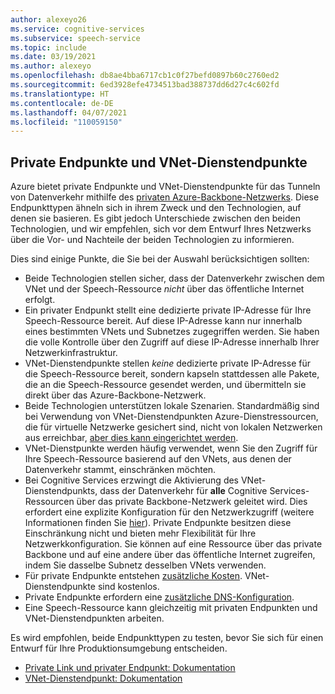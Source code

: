 ```yaml
---
author: alexeyo26
ms.service: cognitive-services
ms.subservice: speech-service
ms.topic: include
ms.date: 03/19/2021
ms.author: alexeyo
ms.openlocfilehash: db8ae4bba6717cb1c0f27befd0897b60c2760ed2
ms.sourcegitcommit: 6ed3928efe4734513bad388737dd6d27c4c602fd
ms.translationtype: HT
ms.contentlocale: de-DE
ms.lasthandoff: 04/07/2021
ms.locfileid: "110059150"
---
```

## <a name="private-endpoints-and-vnet-service-endpoints"></a>Private Endpunkte und VNet-Dienstendpunkte

Azure bietet private Endpunkte und VNet-Dienstendpunkte für das Tunneln von Datenverkehr mithilfe des [privaten Azure-Backbone-Netzwerks](https://azure.microsoft.com/global-infrastructure/global-network/). Diese Endpunkttypen ähneln sich in ihrem Zweck und den Technologien, auf denen sie basieren. Es gibt jedoch Unterschiede zwischen den beiden Technologien, und wir empfehlen, sich vor dem Entwurf Ihres Netzwerks über die Vor- und Nachteile der beiden Technologien zu informieren.

Dies sind einige Punkte, die Sie bei der Auswahl berücksichtigen sollten:
- Beide Technologien stellen sicher, dass der Datenverkehr zwischen dem VNet und der Speech-Ressource *nicht* über das öffentliche Internet erfolgt.
- Ein privater Endpunkt stellt eine dedizierte private IP-Adresse für Ihre Speech-Ressource bereit. Auf diese IP-Adresse kann nur innerhalb eines bestimmten VNets und Subnetzes zugegriffen werden. Sie haben die volle Kontrolle über den Zugriff auf diese IP-Adresse innerhalb Ihrer Netzwerkinfrastruktur.
- VNet-Dienstendpunkte stellen *keine* dedizierte private IP-Adresse für die Speech-Ressource bereit, sondern kapseln stattdessen alle Pakete, die an die Speech-Ressource gesendet werden, und übermitteln sie direkt über das Azure-Backbone-Netzwerk.
- Beide Technologien unterstützen lokale Szenarien. Standardmäßig sind bei Verwendung von VNet-Dienstendpunkten Azure-Dienstressourcen, die für virtuelle Netzwerke gesichert sind, nicht von lokalen Netzwerken aus erreichbar, [aber dies kann eingerichtet werden](../../../virtual-network/virtual-network-service-endpoints-overview.md#secure-azure-service-access-from-on-premises).
- VNet-Dienstpunkte werden häufig verwendet, wenn Sie den Zugriff für Ihre Speech-Ressource basierend auf den VNets, aus denen der Datenverkehr stammt, einschränken möchten.
- Bei Cognitive Services erzwingt die Aktivierung des VNet-Dienstendpunkts, dass der Datenverkehr für **alle** Cognitive Services-Ressourcen über das private Backbone-Netzwerk geleitet wird. Dies erfordert eine explizite Konfiguration für den Netzwerkzugriff (weitere Informationen finden Sie [hier](../speech-service-vnet-service-endpoint.md#configure-vnets-and-the-speech-resource-networking-settings)). Private Endpunkte besitzen diese Einschränkung nicht und bieten mehr Flexibilität für Ihre Netzwerkkonfiguration. Sie können auf eine Ressource über das private Backbone und auf eine andere über das öffentliche Internet zugreifen, indem Sie dasselbe Subnetz desselben VNets verwenden.
- Für private Endpunkte entstehen [zusätzliche Kosten](https://azure.microsoft.com/pricing/details/private-link). VNet-Dienstendpunkte sind kostenlos.
- Private Endpunkte erfordern eine [zusätzliche DNS-Konfiguration](../speech-services-private-link.md#turn-on-private-endpoints).
- Eine Speech-Ressource kann gleichzeitig mit privaten Endpunkten und VNet-Dienstendpunkten arbeiten.

Es wird empfohlen, beide Endpunkttypen zu testen, bevor Sie sich für einen Entwurf für Ihre Produktionsumgebung entscheiden. 

- [Private Link und privater Endpunkt: Dokumentation](../../../private-link/private-link-overview.md)
- [VNet-Dienstendpunkt: Dokumentation](../../../virtual-network/virtual-network-service-endpoints-overview.md)
